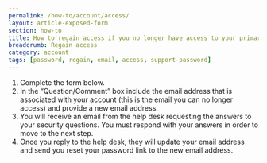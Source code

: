 ```yaml
---
permalink: /how-to/account/access/
layout: article-exposed-form
section: how-to
title: How to regain access if you no longer have access to your primary email address
breadcrumb: Regain access
category: account
tags: [password, regain, email, access, support-password]
---
```


1. Complete the form below.
2. In the “Question/Comment” box include the email address that is associated with your account (this is the email you can no longer access) and provide a new email address.
3. You will receive an email from the help desk requesting the answers to your security questions. You must respond with your answers in order to move to the next step.
4. Once you reply to the help desk, they will update your email address and send you reset your password link to the new email address.
